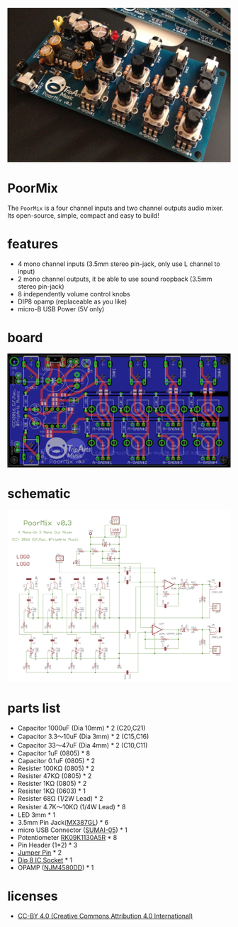 ![poormix](./poormix.jpg)

# PoorMix

The `PoorMix` is a four channel inputs and two channel outputs audio mixer.
Its open-source, simple, compact and easy to build!

# features

- 4 mono channel inputs (3.5mm stereo pin-jack, only use L channel to input)
- 2 mono channel outputs, it be able to use sound roopback (3.5mm stereo pin-jack) 
- 8 independently volume control knobs 
- DIP8 opamp (replaceable as you like)
- micro-B USB Power (5V only)

# board

![board](./board.png)

# schematic

![schematic](./matrix3.png)

# parts list

- Capacitor 1000uF (Dia 10mm) * 2 (C20,C21)
- Capacitor 3.3〜10uF (Dia 3mm) * 2 (C15,C16)
- Capacitor 33〜47uF (Dia 4mm) * 2 (C10,C11)
- Capacitor 1uF (0805) * 8
- Capacitor 0.1uF (0805)  * 2
- Resister 100KΩ (0805) * 2
- Resister 47KΩ (0805) * 2
- Resister 1KΩ (0805) * 2
- Resister 1KΩ (0603) * 1
- Resister 68Ω (1/2W Lead) * 2
- Resister 4.7K〜10KΩ (1/4W Lead) * 8
- LED 3mm * 1
- 3.5mm Pin Jack([MX387GL](http://www.marutsu.co.jp/pc/i/36004/)) * 6
- micro USB Connector ([SUMAI-05](https://ja.aliexpress.com/item/Free-shipping-100pcs-lot-4-feet-DIP-5P-SMD-Micro-USB-Connector-V8-Port-Charge-Socket/32214653369.html?spm=2114.13010608.0.0.Jl93ED)) * 1
- Potentiometer [RK09K1130A5R](http://www.alps.com/prod/info/J/HTML/Potentiometer/RotaryPotentiometers/RK09K/RK09K1130A5R.html) * 8
- Pin Header (1*2) * 3
- [Jumper Pin](http://akizukidenshi.com/catalog/g/gP-03688/) * 2
- [Dip 8 IC Socket](http://akizukidenshi.com/catalog/g/gP-00035/) * 1
- OPAMP ([NJM4580DD](http://akizukidenshi.com/catalog/g/gI-00069/)) * 1

# licenses

- [CC-BY 4.0 (Creative Commons Attribution 4.0 International)](https://creativecommons.org/licenses/by/4.0/legalcode)
